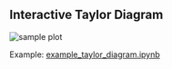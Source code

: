 Interactive Taylor Diagram
--------------------------

![sample plot](../../docs/_static/example_taylor_diagram.gif)

Example: [example_taylor_diagram.ipynb](../../docs/examples/example_taylor_diagram.ipynb)
